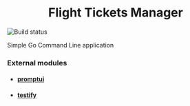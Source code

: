 <h1 align="center">Flight Tickets Manager</h1>

![Build status](https://github.com/VallecillaJesus/flight-tickets-manager/actions/workflows/build.yaml/badge.svg)

Simple Go Command Line application

### External modules

* #### [promptui](https://github.com/manifoldco/promptui)
* #### [testify](https://github.com/stretchr/testify)